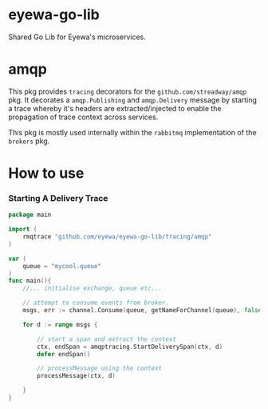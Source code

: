 # eyewa-go-lib

Shared Go Lib for Eyewa's microservices.

# amqp

This pkg provides `tracing` decorators for the `github.com/streadway/amqp` pkg. It decorates a `amqp.Publishing` and `amqp.Delivery` message by starting a trace whereby it's headers are extracted/injected to enable the propagation of trace context across services.

This pkg is mostly used internally within the `rabbitmq` implementation of the `brokers` pkg.


# How to use

### Starting A Delivery Trace

```go
package main

import (
    rmqtrace "github.com/eyewa/eyewa-go-lib/tracing/amqp"
)

var (
    queue = "mycool.queue"
)
func main(){
    //... initialise exchange, queue etc...

    // attempt to consume events from broker.
    msgs, err := channel.Consume(queue, getNameForChannel(queue), false, false, false, false, nil)

    for d := range msgs {

        // start a span and extract the context
        ctx, endSpan = amqptracing.StartDeliverySpan(ctx, d)
        defer endSpan()

        // processMessage using the context
        processMessage(ctx, d)

    }
}


```
